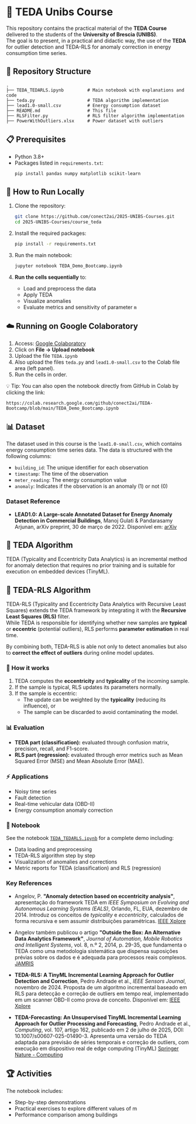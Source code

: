 # 🧠 TEDA Unibs Course

This repository contains the practical material of the **TEDA Course** delivered to the students of the **University of Brescia (UNIBS)**.  
The goal is to present, in a practical and didactic way, the use of the **TEDA** for outlier detection and TEDA-RLS for anomaly correction in energy consumption time series.

## 📂 Repository Structure

```
.
├── TEDA_TEDARLS.ipynb         # Main notebook with explanations and code
├── teda.py                    # TEDA algorithm implementation
├── lead1.0-small.csv          # Energy consumption dataset
├── README.md                  # This file
├── RLSFilter.py               # RLS filter algorithm implementation
├── PowerWithOutliers.xlsx     # Power dataset with outliers
```

## 📋 Prerequisites

- Python 3.8+
- Packages listed in `requirements.txt`:
  ```bash
  pip install pandas numpy matplotlib scikit-learn
  ```

## 🚀 How to Run Locally

1. Clone the repository:
   ```bash
   git clone https://github.com/conect2ai/2025-UNIBS-Courses.git
   cd 2025-UNIBS-Courses/course_teda
   ```

2. Install the required packages:
   ```bash
   pip install -r requirements.txt
   ```

3. Run the main notebook:
   ```bash
   jupyter notebook TEDA_Demo_Bootcamp.ipynb
   ```

4.	**Run the cells sequentially** to:
    -	Load and preprocess the data
    -	Apply TEDA
    -	Visualize anomalies
    -	Evaluate metrics and sensitivity of parameter `m`

## ☁️ Running on Google Colaboratory

1.	Access: [Google Colaboratory](https://colab.research.google.com/)
2.	Click on **File → Upload notebook**
3.	Upload the file `TEDA.ipynb`
4.	Also upload the files `teda.py` and `lead1.0-small.csv` to the Colab file area (left panel).
5.	Run the cells in order.

💡 Tip: You can also open the notebook directly from GitHub in Colab by clicking the link:
```
https://colab.research.google.com/github/conect2ai/TEDA-Bootcamp/blob/main/TEDA_Demo_Bootcamp.ipynb
```

## 📊 Dataset

The dataset used in this course is the `lead1.0-small.csv`, which contains energy consumption time series data. The data is structured with the following columns:

- `building_id`: The unique identifier for each observation
- `timestamp`: The time of the observation
- `meter_reading`: The energy consumption value
- `anomaly`: Indicates if the observation is an anomaly (1) or not (0)

### Dataset Reference

- **LEAD1.0: A Large-scale Annotated Dataset for Energy Anomaly Detection in Commercial Buildings**, Manoj Gulati & Pandarasamy Arjunan, arXiv preprint, 30 de março de 2022. Disponível em: [arXiv](https://arxiv.org/abs/2203.17256)

## 🧩 TEDA Algorithm

TEDA (Typicality and Eccentricity Data Analytics) is an incremental method for anomaly detection that requires no prior training and is suitable for execution on embedded devices (TinyML).

## 🧩 TEDA-RLS Algorithm

TEDA-RLS (Typicality and Eccentricity Data Analytics with Recursive Least Squares) extends the TEDA framework by integrating it with the **Recursive Least Squares (RLS)** filter.  
While TEDA is responsible for identifying whether new samples are **typical** or **eccentric** (potential outliers), RLS performs **parameter estimation** in real time.  

By combining both, TEDA-RLS is able not only to detect anomalies but also to **correct the effect of outliers** during online model updates.

### 🔑 How it works

1. TEDA computes the **eccentricity** and **typicality** of the incoming sample.  
2. If the sample is typical, RLS updates its parameters normally.  
3. If the sample is eccentric:
   - The update can be weighted by the **typicality** (reducing its influence), or  
   - The sample can be discarded to avoid contaminating the model.  

### 📊 Evaluation

- **TEDA part (classification):** evaluated through confusion matrix, precision, recall, and F1-score.  
- **RLS part (regression):** evaluated through error metrics such as Mean Squared Error (MSE) and Mean Absolute Error (MAE).  

### ⚡ Applications

- Noisy time series  
- Fault detection  
- Real-time vehicular data (OBD-II)  
- Energy consumption anomaly correction  

### 📓 Notebook

See the notebook [`TEDA_TEDARLS.ipynb`](./TEDA_TEDARLS.ipynb) for a complete demo including:
- Data loading and preprocessing  
- TEDA-RLS algorithm step by step  
- Visualization of anomalies and corrections  
- Metric reports for TEDA (classification) and RLS (regression)  

### Key References

- Angelov, P. **"Anomaly detection based on eccentricity analysis"**, apresentação do framework TEDA em *IEEE Symposium on Evolving and Autonomous Learning Systems (EALS)*, Orlando, FL, EUA, dezembro de 2014. Introduz os conceitos de *typicality* e *eccentricity*, calculados de forma recursiva e sem assumir distribuições paramétricas.  [IEEE Xplore](https://ieeexplore.ieee.org/document/7009497) 

- Angelov também publicou o artigo **"Outside the Box: An Alternative Data Analytics Framework"**, *Journal of Automation, Mobile Robotics and Intelligent Systems*, vol. 8, n.º 2, 2014, p. 29-35, que fundamenta o TEDA como uma metodologia sistemática que dispensa suposições prévias sobre os dados e é adequada para processos reais complexos.  [JAMRIS](https://www.jamris.org/index.php/JAMRIS/article/view/299)


- **TEDA-RLS: A TinyML Incremental Learning Approach for Outlier Detection and Correction**, Pedro Andrade et al., *IEEE Sensors Journal*, novembro de 2024. Proposta de um algoritmo incremental baseado em RLS para detecção e correção de outliers em tempo real, implementado em um scanner OBD-II como prova de conceito. Disponível em: [IEEE Xplore](https://ieeexplore.ieee.org/abstract/document/10682534)

- **TEDA-Forecasting: An Unsupervised TinyML Incremental Learning Approach for Outlier Processing and Forecasting**, Pedro Andrade et al., *Computing*, vol. 107, artigo 162, publicado em 2 de julho de 2025, DOI: 10.1007/s00607-025-01490-3. Apresenta uma versão do TEDA adaptada para previsão de séries temporais e correção de outliers, com execução em dispositivo real de edge computing (TinyML)  [Springer Nature - Computing](https://link.springer.com/article/10.1007/s00607-025-01490-3)

## 🏆 Activities

The notebook includes:
- Step-by-step demonstrations
- Practical exercises to explore different values of m
- Performance comparison among buildings